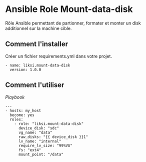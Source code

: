 # Ansible Role Mount-data-disk

Rôle Ansible permettant de partionner, formater et monter un disk additionnel sur la machine cible. 

## Comment l'installer

Créer un fichier requirements.yml dans votre projet.

```
- name: liksi.mount-data-disk
  version: 1.0.0
```


## Comment l'utiliser

*Playbook*

```
---
- hosts: my_host
  become: yes
  roles:
    - role: "liksi.mount-data-disk"
      device_disk: "sdc"
      vg_name: "data"
      raw_disks: "{{ device_disk }}1"
      lv_name: "internal"
      require_lv_size: "99%VG"
      fs: "ext4"
      mount_point: "/data"
```
